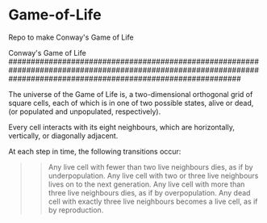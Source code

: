 # Game-of-Life
Repo to make Conway's Game of Life


Conway's Game of Life
####################################################################################################################################################################

The universe of the Game of Life is, a two-dimensional orthogonal grid of square cells, each of which is in one of two possible states, alive or dead, (or populated and unpopulated, respectively).

Every cell interacts with its eight neighbours, which are horizontally, vertically, or diagonally adjacent.

At each step in time, the following transitions occur:

>> Any live cell with fewer than two live neighbours dies, as if by underpopulation.
>> Any live cell with two or three live neighbours lives on to the next generation.
>> Any live cell with more than three live neighbours dies, as if by overpopulation.
>> Any dead cell with exactly three live neighbours becomes a live cell, as if by reproduction.

